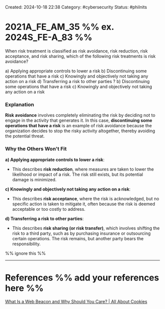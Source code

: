 Created: 2024-10-18 22:38
Category: #cybersecurity
Status: #philnits



# 2021A_FE_AM_35 %% ex. 2024S_FE-A_83 %%

When risk treatment is classified as risk avoidance, risk reduction, risk acceptance, and risk sharing, which of the following risk treatments is risk avoidance?

a) Applying appropriate controls to lower a risk
b) Discontinuing some operations that have a risk c) Knowingly and objectively not taking any action on a risk
d) Transferring a risk to other parties
?
b) Discontinuing some operations that have a risk c) Knowingly and objectively not taking any action on a risk
### Explanation

**Risk avoidance** involves completely eliminating the risk by deciding not to engage in the activity that generates it. In this case, **discontinuing some operations that have a risk** is an example of risk avoidance because the organization decides to stop the risky activity altogether, thereby avoiding the potential threat.
### Why the Others Won't Fit

**a) Applying appropriate controls to lower a risk**:

- This describes **risk reduction**, where measures are taken to lower the likelihood or impact of a risk. The risk still exists, but its potential damage is minimized.

**c) Knowingly and objectively not taking any action on a risk**:

- This describes **risk acceptance**, where the risk is acknowledged, but no specific action is taken to mitigate it, often because the risk is deemed acceptable or too costly to address.

**d) Transferring a risk to other parties**:

- This describes **risk sharing (or risk transfer)**, which involves shifting the risk to a third party, such as by purchasing insurance or outsourcing certain operations. The risk remains, but another party bears the responsibility.





%% ignore this %%
<!--SR:!2025-05-20,60,310-->
---









# References %% add your references here %%
[What Is a Web Beacon and Why Should You Care? | All About Cookies](https://allaboutcookies.org/what-is-a-web-beacon)